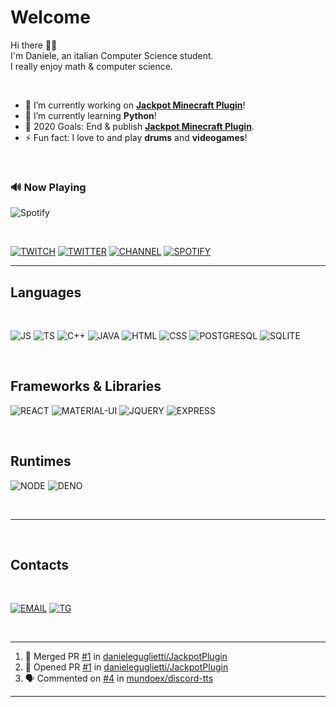 
# Welcome

<p>Hi there 👋🏻 <br/>
I'm Daniele, an italian Computer Science student.<br/>
I really enjoy math & computer science.</p>

<br/>

- 🔭 I’m currently working on **[Jackpot Minecraft Plugin](https://github.com/danieleguglietti/JackpotMinecraftPlugin)**!
- 📖 I’m currently learning **Python**!
- 🥅 2020 Goals: End & publish **[Jackpot Minecraft Plugin](https://github.com/danieleguglietti/JackpotMinecraftPlugin)**.
- ⚡ Fun fact: I love to and play **drums** and **videogames**!

<br/>


### 🔊 Now Playing

![Spotify](https://novatorem.danieleguglietti.vercel.app/api/spotify)

<br/>

[![TWITCH](https://img.shields.io/badge/zL1ghT__%20-%239146FF.svg?&style=for-the-badge&logo=Twitch&logoColor=white)](https://www.twitch.tv/zl1ght_)
[![TWITTER](https://img.shields.io/badge/@d__guglietti-%231DA1F2.svg?&style=for-the-badge&logo=twitter&logoColor=white)](https://twitter.com/d_guglietti)
[![CHANNEL](https://img.shields.io/badge/zl1ght__-%23FF0000.svg?&style=for-the-badge&logo=youtube&logoColor=white)](https://www.youtube.com/channel/UC9QutyUtsEd9Svsu5KbnlJA/)
[![SPOTIFY](https://img.shields.io/badge/spotify-%231ED760.svg?&style=for-the-badge&logo=spotify&logoColor=white)](https://open.spotify.com/user/5ww3leqjy5khcb7zo2e1gvp7d?si=EBol0E15Q-KVVUzPVjtprA)

---

## Languages

<br/>

![JS](https://img.shields.io/badge/javascript%20-%23323330.svg?&style=for-the-badge&logo=javascript&logoColor=%23F7DF1E)
![TS](https://img.shields.io/badge/typescript%20-%23007ACC.svg?&style=for-the-badge&logo=typescript&logoColor=white)
![C++](https://img.shields.io/badge/c++%20-%2300599C.svg?&style=for-the-badge&logo=c%2B%2B&ogoColor=white)
![JAVA](https://img.shields.io/badge/java-%23ED8B00.svg?&style=for-the-badge&logo=java&logoColor=white)
![HTML](https://img.shields.io/badge/html5%20-%23E34F26.svg?&style=for-the-badge&logo=html5&logoColor=white)
![CSS](https://img.shields.io/badge/css3%20-%231572B6.svg?&style=for-the-badge&logo=css3&logoColor=white)
![POSTGRESQL](https://img.shields.io/badge/postgres-%23316192.svg?&style=for-the-badge&logo=postgresql&logoColor=white)
![SQLITE](https://img.shields.io/badge/sqlite-%2307405e.svg?&style=for-the-badge&logo=sqlite&logoColor=white)

<br/>

## Frameworks & Libraries

![REACT](https://img.shields.io/badge/react%20-%2320232a.svg?&style=for-the-badge&logo=react&logoColor=%2361DAFB)
![MATERIAL-UI](https://img.shields.io/badge/material%20ui%20-%230081CB.svg?&style=for-the-badge&logo=material-ui&logoColor=white)
![JQUERY](https://img.shields.io/badge/jquery%20-%230769AD.svg?&style=for-the-badge&logo=jquery&logoColor=white)
![EXPRESS](https://img.shields.io/badge/express.js%20-%23404d59.svg?&style=for-the-badge)

<br/>

## Runtimes
![NODE](https://img.shields.io/badge/node.js%20-%2343853D.svg?&style=for-the-badge&logo=node.js&logoColor=white)
![DENO](https://img.shields.io/badge/DENO%20-%23000000.svg?&style=for-the-badge&logo=deno&logoColor=white)

<br/>

---
<br/>

## Contacts

<br/>

[![EMAIL](https://img.shields.io/badge/gmail-D14836?&style=for-the-badge&logo=gmail&logoColor=white)](mailto:danieleguglietti@gmail.com)
[![TG](https://img.shields.io/badge/telegram-D14836?color=2CA5E0&style=for-the-badge&logo=telegram&logoColor=white)](https://web.telegram.org/#/im?p=@zl1ght)

<br/>

---

<!--START_SECTION:activity-->
1. 🎉 Merged PR [#1](https://github.com/danieleguglietti/JackpotPlugin/pull/1) in [danieleguglietti/JackpotPlugin](https://github.com/danieleguglietti/JackpotPlugin)
2. 💪 Opened PR [#1](https://github.com/danieleguglietti/JackpotPlugin/pull/1) in [danieleguglietti/JackpotPlugin](https://github.com/danieleguglietti/JackpotPlugin)
3. 🗣 Commented on [#4](https://github.com/mundoex/discord-tts/issues/4) in [mundoex/discord-tts](https://github.com/mundoex/discord-tts)
<!--END_SECTION:activity-->

---
